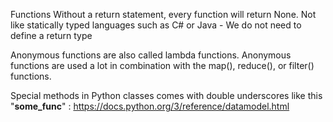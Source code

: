 
Functions
Without a return statement, every function will return None.
Not like statically typed languages such as C# or Java - We do not need to define a return type 


Anonymous functions are also called lambda functions.
Anonymous functions are used a lot in combination with the map(), reduce(), or filter() functions.


Special methods in Python classes comes with double underscores like this "__some_func__" :
https://docs.python.org/3/reference/datamodel.html